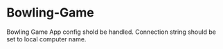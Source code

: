 # Bowling-Game
Bowling Game
App config shold be handled. Connection string should be set to local computer name.
